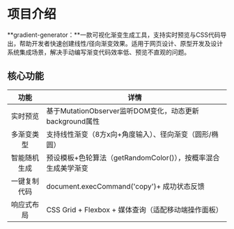 # 项目介绍

**gradient-generator：**一款可视化渐变生成工具，支持实时预览与CSS代码导出，帮助开发者快速创建线性/径向渐变效果。适用于网页设计、原型开发及设计系统集成场景，解决手动编写渐变代码效率低、预览不直观的问题。

## 核心功能

|  功能   | 详情  |
|:---:|---|
|    ​实时预览    | 基于MutationObserver监听DOM变化，动态更新background属性      |
|   多渐变类型   | 支持线性渐变（8方x向+角度输入）、径向渐变（圆形/椭圆）         | 
|  ​智能随机生成  | 预设模板+色轮算法（getRandomColor()），按概率混合生成美学渐变  |  
|  ​一键复制代码  | document.execCommand('copy')+ 成功状态反馈                  |
|   ​响应式布局   | CSS Grid + Flexbox + 媒体查询（适配移动端操作面板）          |
